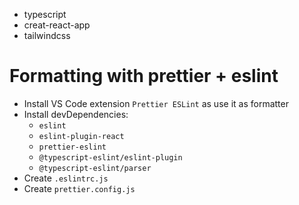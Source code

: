 - typescript
- creat-react-app
- tailwindcss


# Formatting with prettier + eslint
- Install VS Code extension `Prettier ESLint` as use it as formatter
- Install devDependencies:
    - `eslint`
    - `eslint-plugin-react`
    - `prettier-eslint`
    - `@typescript-eslint/eslint-plugin`
    - `@typescript-eslint/parser`
- Create `.eslintrc.js`
- Create `prettier.config.js`